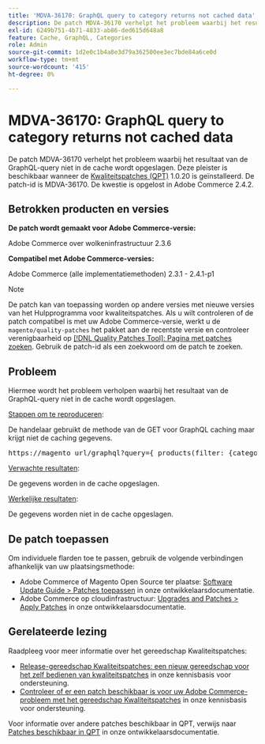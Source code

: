 ```yaml
---
title: 'MDVA-36170: GraphQL query to category returns not cached data'
description: De patch MDVA-36170 verhelpt het probleem waarbij het resultaat van de GraphQL-query niet in de cache wordt opgeslagen. Deze patch is beschikbaar wanneer [Quality Patches Tool (QPT)] (/help/announcements/adobe-commerce-announcements/magento-quality-patches-released-new-tool-to-self-serve-quality-patches.md) 1.0.20 is geïnstalleerd. De patch-id is MDVA-36170. De kwestie is opgelost in Adobe Commerce 2.4.2.
exl-id: 6249b751-4b71-4833-ab86-ded615d648a8
feature: Cache, GraphQL, Categories
role: Admin
source-git-commit: 1d2e0c1b4a8e3d79a362500ee3ec7bde84a6ce0d
workflow-type: tm+mt
source-wordcount: '415'
ht-degree: 0%

---
```


# MDVA-36170: GraphQL query to category returns not cached data

De patch MDVA-36170 verhelpt het probleem waarbij het resultaat van de GraphQL-query niet in de cache wordt opgeslagen. Deze pleister is beschikbaar wanneer de [Kwaliteitspatches (QPT)](/help/announcements/adobe-commerce-announcements/magento-quality-patches-released-new-tool-to-self-serve-quality-patches.md) 1.0.20 is geïnstalleerd. De patch-id is MDVA-36170. De kwestie is opgelost in Adobe Commerce 2.4.2.

## Betrokken producten en versies

**De patch wordt gemaakt voor Adobe Commerce-versie:**

Adobe Commerce over wolkeninfrastructuur 2.3.6

**Compatibel met Adobe Commerce-versies:**

Adobe Commerce (alle implementatiemethoden) 2.3.1 - 2.4.1-p1

>[!NOTE]
>
>De patch kan van toepassing worden op andere versies met nieuwe versies van het Hulpprogramma voor kwaliteitspatches. Als u wilt controleren of de patch compatibel is met uw Adobe Commerce-versie, werkt u de `magento/quality-patches` het pakket aan de recentste versie en controleer verenigbaarheid op [[!DNL Quality Patches Tool]: Pagina met patches zoeken](https://devdocs.magento.com/quality-patches/tool.html#patch-grid). Gebruik de patch-id als een zoekwoord om de patch te zoeken.

## Probleem

Hiermee wordt het probleem verholpen waarbij het resultaat van de GraphQL-query niet in de cache wordt opgeslagen.

<u>Stappen om te reproduceren</u>:

De handelaar gebruikt de methode van de GET voor GraphQL caching maar krijgt niet de caching gegevens.

<pre>https://magento_url/graphql?query={ products(filter: {category_id: {eq: "2"}, pageSize: 2000, currentPage: 1, sort: {position: ASC}) { items { sku id name { html } url_key details image { label gallery_url } _typename quantity_in small_image { gallery_url label } product_price_range { maximum_range price { final_price { value } } minimum_price { final_price { value } } } } ... on ConfigurableProduct { variants{ code label value_index } product{ sku quantity_in } } } } } } } }}</pre>

<u>Verwachte resultaten</u>:

De gegevens worden in de cache opgeslagen.

<u>Werkelijke resultaten</u>:

De gegevens worden niet in de cache opgeslagen.

## De patch toepassen

Om individuele flarden toe te passen, gebruik de volgende verbindingen afhankelijk van uw plaatsingsmethode:

* Adobe Commerce of Magento Open Source ter plaatse: [Software Update Guide > Patches toepassen](https://devdocs.magento.com/guides/v2.4/comp-mgr/patching/mqp.html) in onze ontwikkelaarsdocumentatie.
* Adobe Commerce op cloudinfrastructuur: [Upgrades and Patches > Apply Patches](https://devdocs.magento.com/cloud/project/project-patch.html) in onze ontwikkelaarsdocumentatie.

## Gerelateerde lezing

Raadpleeg voor meer informatie over het gereedschap Kwaliteitspatches:

* [Release-gereedschap Kwaliteitspatches: een nieuw gereedschap voor het zelf bedienen van kwaliteitspatches](/help/announcements/adobe-commerce-announcements/magento-quality-patches-released-new-tool-to-self-serve-quality-patches.md) in onze kennisbasis voor ondersteuning.
* [Controleer of er een patch beschikbaar is voor uw Adobe Commerce-probleem met het gereedschap Kwaliteitspatches](/help/support-tools/patches-available-in-qpt-tool/check-patch-for-magento-issue-with-magento-quality-patches.md) in onze kennisbasis voor ondersteuning.

Voor informatie over andere patches beschikbaar in QPT, verwijs naar [Patches beschikbaar in QPT](https://devdocs.magento.com/quality-patches/tool.html#patch-grid) in onze ontwikkelaarsdocumentatie.
